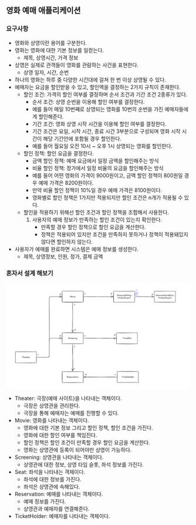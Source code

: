 ## 영화 예매 애플리케이션

### 요구사항
* 영화와 상영이란 용어를 구분한다.
* 영화는 영화에 대한 기본 정보를 일컫는다.
  * 제목, 상영시간, 가격 정보
* 상영은 실제로 관객들이 영화를 관람하는 사건을 표현한다.
  * 상영 일자, 시간, 순번
* 하나의 영화는 하루 중 다양한 시간대에 걸쳐 한 번 이상 상영될 수 있다.
* 예매자는 요금을 할인받을 수 있고, 할인액을 결정하는 2가지 규칙이 존재한다.
  * 할인 조건: 가격의 할인 여부를 결정하며 순서 조건과 기간 조건 2종류가 있다.
    * 순서 조건: 상영 순번을 이용해 할인 여부를 결정한다.
    * 예를 들어 매일 10번째로 상영되는 영화를 10번의 순번을 가진 예매자들에게 할인해준다.
    * 기간 조건: 영화 상영 시작 시간을 이용해 할인 여부를 결정한다.
    * 기간 조건은 요일, 시작 시간, 종료 시간 3부분으로 구성되며 영화 시작 시간이 해당 기간안에 포함될 경우 할인한다.
    * 예를 들어 월요일 오전 10시 ~ 오후 1시 상영되는 영화를 할인한다.
  * 할인 정책: 할인 요금을 결정한다.
    * 금액 할인 정책: 예매 요금에서 일정 금액을 할인해주는 방식
    * 비율 할인 정책: 정가에서 일정 비율의 요금을 할인해주는 방식
    * 예를 들어 어떤 영화의 가격이 9000원이고, 금액 할인 정책이 800원일 경우 예매 가격은 8200원이다.
    * 만약 비율 할인 정책이 10%일 경우 예매 가격은 8100원이다.
    * 영화별로 할인 정책은 1가지만 적용되지만 할인 조건은 n개가 적용될 수 있다.
  * 할인을 적용하기 위해선 할인 조건과 할인 정책을 조합해서 사용한다.
    1. 사용자의 예매 정보가 만족하는 할인 조건이 있는지 확인한다.
        * 만족할 경우 할인 정책으로 할인 요금을 계산한다.
        * 정책은 적용되어 있지만 조건을 만족하지 못하거나 정책이 적용돼있지 않다면 할인하지 않는다.
* 사용자가 예매를 완료하면 시스템은 예매 정보를 생성한다.
  * 제목, 상영정보, 인원, 정가, 결제 금액

### 혼자서 설계 해보기

![관계도3.png](src/img/%EA%B4%80%EA%B3%84%EB%8F%843.png)

* Theater: 극장(예매 사이트)을 나타내는 객체이다.
  * 극장은 상영관을 관리한다.
  * 극장을 통해 예매자는 예매를 진행할 수 있다.
* Movie: 영화를 나타내는 객체이다.
  * 영화에 대한 기본 정보 그리고 할인 정책, 할인 조건을 가진다.
  * 영화에 대한 할인 여부를 책임진다.
  * 할인 정책은 할인 조건이 만족할 경우 할인 요금을 계산한다.
  * 영화는 상영관에 등록이 되어야만 상영이 가능하다.
* Screening: 상영관을 나타내는 객체이다.
  * 상영관에 대한 정보, 상영 타임 슬롯, 좌석 정보를 가진다.
* Seat: 좌석을 나타내는 객체이다.
  * 좌석에 대한 정보를 가진다.
  * 좌석은 상영관에 속해있다.
* Reservation: 예매를 나타내는 객체이다.
  * 예매 정보를 가진다.
  * 상영관과 예매자를 연결해준다.
* TicketHolder: 예매자를 나타내는 객체이다.